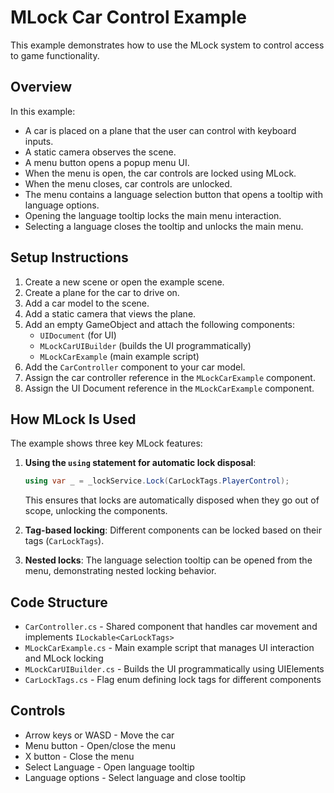 # MLock Car Control Example

This example demonstrates how to use the MLock system to control access to game functionality.

## Overview

In this example:
- A car is placed on a plane that the user can control with keyboard inputs.
- A static camera observes the scene.
- A menu button opens a popup menu UI.
- When the menu is open, the car controls are locked using MLock.
- When the menu closes, car controls are unlocked.
- The menu contains a language selection button that opens a tooltip with language options.
- Opening the language tooltip locks the main menu interaction.
- Selecting a language closes the tooltip and unlocks the main menu.

## Setup Instructions

1. Create a new scene or open the example scene.
2. Create a plane for the car to drive on.
3. Add a car model to the scene.
4. Add a static camera that views the plane.
5. Add an empty GameObject and attach the following components:
   - `UIDocument` (for UI)
   - `MLockCarUIBuilder` (builds the UI programmatically)
   - `MLockCarExample` (main example script)
6. Add the `CarController` component to your car model.
7. Assign the car controller reference in the `MLockCarExample` component.
8. Assign the UI Document reference in the `MLockCarExample` component.

## How MLock Is Used

The example shows three key MLock features:

1. **Using the `using` statement for automatic lock disposal**: 
   ```csharp
   using var _ = _lockService.Lock(CarLockTags.PlayerControl);
   ```
   This ensures that locks are automatically disposed when they go out of scope, unlocking the components.

2. **Tag-based locking**: Different components can be locked based on their tags (`CarLockTags`).

3. **Nested locks**: The language selection tooltip can be opened from the menu, demonstrating nested locking behavior.

## Code Structure

- `CarController.cs` - Shared component that handles car movement and implements `ILockable<CarLockTags>`
- `MLockCarExample.cs` - Main example script that manages UI interaction and MLock locking
- `MLockCarUIBuilder.cs` - Builds the UI programmatically using UIElements
- `CarLockTags.cs` - Flag enum defining lock tags for different components

## Controls

- Arrow keys or WASD - Move the car
- Menu button - Open/close the menu
- X button - Close the menu
- Select Language - Open language tooltip
- Language options - Select language and close tooltip 